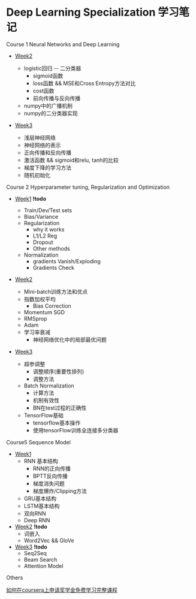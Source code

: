 # Deep Learning Specialization 学习笔记

Course 1 Neural Networks and Deep Learning

- [ Week2](https://nbviewer.jupyter.org/github/caidwang/NN-and-DL-Notebook/blob/master/C1week2.ipynb)
    - logistic回归 -- 二分类器
        - sigmoid函数
        - loss函数 && MSE和Cross Entropy方法对比
        - cost函数
        - 前向传播与反向传播
    - numpy中的广播机制
    - numpy的二分类器实现

- [Week3](https://nbviewer.jupyter.org/github/caidwang/NN-and-DL-Notebook/blob/master/C1Week3.ipynb)
    - 浅层神经网络
    - 神经网络的表示
    - 正向传播和反向传播
    - 激活函数 && sigmoid和relu, tanh的比较
    - 梯度下降的学习方法
    - 随机初始化

Course 2 Hyperparameter tuning, Regularization and Optimization

- [Week1](https://nbviewer.jupyter.org/github/caidwang/NN-and-DL-Notebook/blob/master/C2week1.ipynb) **!todo**
    - Train/Dev/Test sets
    - Bias/Variance
    - Regularization
      - why it works
      - L1/L2 Reg
      - Dropout
      - Other methods
    - Normalization
      - gradients Vanish/Exploding
      - Gradients Check

- [Week2](https://nbviewer.jupyter.org/github/caidwang/NN-and-DL-Notebook/blob/master/C2Week2.ipynb)
    - Mini-batch训练方法和优点
    - 指数加权平均
        - Bias Correction
    - Momentum SGD
    - RMSprop
    - Adam
    - 学习率衰减
        - 神经网络优化中的局部最优问题

- [Week3](https://nbviewer.jupyter.org/github/caidwang/NN-and-DL-Notebook/blob/master/C2week3.ipynb)
    - 超参调整
        - 调整顺序(重要性排列)
        - 调整方法
    - Batch Normalization
        - 计算方法
        - 机制有效性
        - BN在test过程的正确性
    - TensorFlow基础
        - tensorflow基本操作
        - 使用tensorFlow训练全连接多分类器

Course5 Sequence Model

- [Week1](https://nbviewer.jupyter.org/github/caidwang/NN-and-DL-Notebook/blob/master/C5week1.ipynb)
    - RNN 基本结构
      - RNN的正向传播
      - BPTT反向传播
      - 梯度消失问题
      - 梯度爆炸/Clipping方法
    - GRU基本结构
    - LSTM基本结构
    - 双向RNN
    - Deep RNN
- [Week2](https://nbviewer.jupyter.org/github/caidwang/NN-and-DL-Notebook/blob/master/C5week2.ipynb) **!todo**
    - 词嵌入
    - Word2Vec && GloVe
- [Week3](https://nbviewer.jupyter.org/github/caidwang/NN-and-DL-Notebook/blob/master/C5week3.ipynb) **!todo**
    - Seq2Seq
    - Beam Search
    - Attention Model

Others

[如何在coursera上申请奖学金免费学习完整课程](https://github.com/caidwang/NN-and-DL-Notebook/blob/master/How%20to%20Apply%20Financial%20Aid%20for%20this%20Specialization.md)